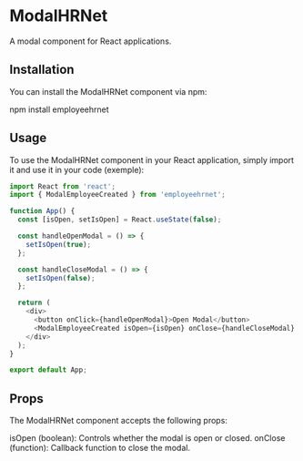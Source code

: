 # ModalHRNet

A modal component for React applications.

## Installation

You can install the ModalHRNet component via npm:

npm install employeehrnet

## Usage

To use the ModalHRNet component in your React application, simply import it and use it in your code (exemple):

```javascript
import React from 'react';
import { ModalEmployeeCreated } from 'employeehrnet';

function App() {
  const [isOpen, setIsOpen] = React.useState(false);

  const handleOpenModal = () => {
    setIsOpen(true);
  };

  const handleCloseModal = () => {
    setIsOpen(false);
  };

  return (
    <div>
      <button onClick={handleOpenModal}>Open Modal</button>
      <ModalEmployeeCreated isOpen={isOpen} onClose={handleCloseModal} />
    </div>
  );
}

export default App;

```

## Props
The ModalHRNet component accepts the following props:

isOpen (boolean): Controls whether the modal is open or closed.
onClose (function): Callback function to close the modal.

